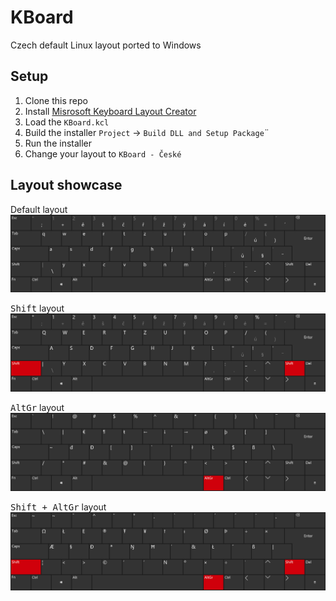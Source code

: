 # KBoard
Czech default Linux layout ported to Windows

## Setup
1. Clone this repo
2. Install [Misrosoft Keyboard Layout Creator](https://www.microsoft.com/en-us/download/details.aspx?id=102134)
3. Load the `KBoard.kcl`
4. Build the installer `Project` → `Build DLL and Setup Package`¨
5. Run the installer
6. Change your layout to `KBoard - České`

## Layout showcase

Default layout
![Default layout](/images/default.png)

<kbd>Shift</kbd> layout
![Shift layout](/images/shift.png)

<kbd>AltGr</kbd> layout
![AltGr layout](/images/altgr.png)

<kbd>Shift + AltGr</kbd> layout
![Default layout](/images/altgr+shift.png)
